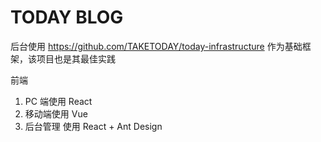 # TODAY BLOG

后台使用 https://github.com/TAKETODAY/today-infrastructure 作为基础框架，该项目也是其最佳实践

前端
  1. PC 端使用 React
  2. 移动端使用 Vue
  3. 后台管理 使用 React + Ant Design
